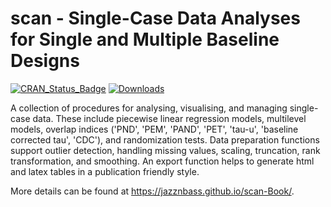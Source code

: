 # scan - Single-Case Data Analyses for Single and Multiple Baseline Designs

<!-- badges: start -->
[![CRAN_Status_Badge](https://www.r-pkg.org/badges/version/scan?color=blue)](https://CRAN.R-project.org/package=scan)
[![Downloads](https://cranlogs.r-pkg.org/badges/grand-total/scan?color=orange)](https://CRAN.R-project.org/package=scan)
<!-- badges: end -->

A collection of procedures for analysing, visualising, 
and managing single-case data. These include piecewise linear regression 
models, multilevel models, overlap indices ('PND', 'PEM', 'PAND', 'PET', 'tau-u', 
'baseline corrected tau', 'CDC'), and randomization tests. Data preparation functions 
support outlier detection, handling missing values, scaling, truncation, 
rank transformation, and smoothing. An export function helps to generate 
html and latex tables in a publication friendly style.  

More details can be found at <https://jazznbass.github.io/scan-Book/>.




